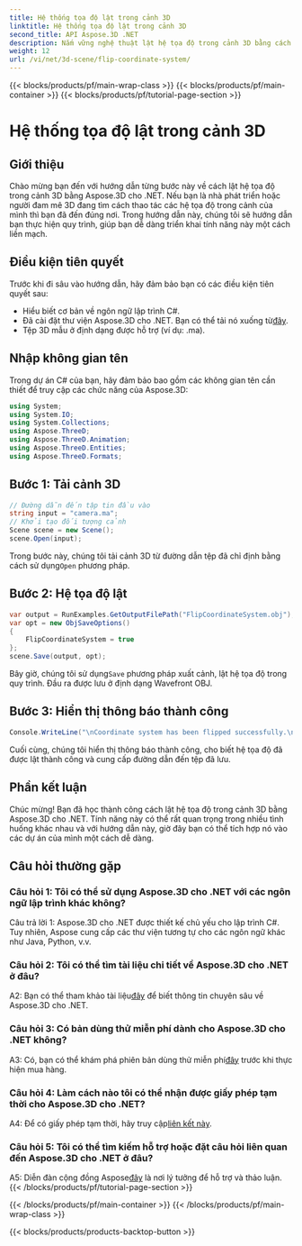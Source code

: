 ```yaml
---
title: Hệ thống tọa độ lật trong cảnh 3D
linktitle: Hệ thống tọa độ lật trong cảnh 3D
second_title: API Aspose.3D .NET
description: Nắm vững nghệ thuật lật hệ tọa độ trong cảnh 3D bằng cách sử dụng Aspose.3D cho .NET. Hãy làm theo hướng dẫn từng bước của chúng tôi để triển khai liền mạch.
weight: 12
url: /vi/net/3d-scene/flip-coordinate-system/
---
```


{{< blocks/products/pf/main-wrap-class >}}
{{< blocks/products/pf/main-container >}}
{{< blocks/products/pf/tutorial-page-section >}}

# Hệ thống tọa độ lật trong cảnh 3D

## Giới thiệu

Chào mừng bạn đến với hướng dẫn từng bước này về cách lật hệ tọa độ trong cảnh 3D bằng Aspose.3D cho .NET. Nếu bạn là nhà phát triển hoặc người đam mê 3D đang tìm cách thao tác các hệ tọa độ trong cảnh của mình thì bạn đã đến đúng nơi. Trong hướng dẫn này, chúng tôi sẽ hướng dẫn bạn thực hiện quy trình, giúp bạn dễ dàng triển khai tính năng này một cách liền mạch.

## Điều kiện tiên quyết

Trước khi đi sâu vào hướng dẫn, hãy đảm bảo bạn có các điều kiện tiên quyết sau:

- Hiểu biết cơ bản về ngôn ngữ lập trình C#.
-  Đã cài đặt thư viện Aspose.3D cho .NET. Bạn có thể tải nó xuống từ[đây](https://releases.aspose.com/3d/net/).
- Tệp 3D mẫu ở định dạng được hỗ trợ (ví dụ: .ma).

## Nhập không gian tên

Trong dự án C# của bạn, hãy đảm bảo bao gồm các không gian tên cần thiết để truy cập các chức năng của Aspose.3D:

```csharp
using System;
using System.IO;
using System.Collections;
using Aspose.ThreeD;
using Aspose.ThreeD.Animation;
using Aspose.ThreeD.Entities;
using Aspose.ThreeD.Formats;
```

## Bước 1: Tải cảnh 3D

```csharp
// Đường dẫn đến tập tin đầu vào
string input = "camera.ma";
// Khởi tạo đối tượng cảnh
Scene scene = new Scene();
scene.Open(input);
```

 Trong bước này, chúng tôi tải cảnh 3D từ đường dẫn tệp đã chỉ định bằng cách sử dụng`Open` phương pháp.

## Bước 2: Hệ tọa độ lật

```csharp
var output = RunExamples.GetOutputFilePath("FlipCoordinateSystem.obj");
var opt = new ObjSaveOptions()
{
    FlipCoordinateSystem = true
};
scene.Save(output, opt);
```

 Bây giờ, chúng tôi sử dụng`Save` phương pháp xuất cảnh, lật hệ tọa độ trong quy trình. Đầu ra được lưu ở định dạng Wavefront OBJ.

## Bước 3: Hiển thị thông báo thành công

```csharp
Console.WriteLine("\nCoordinate system has been flipped successfully.\nFile saved at " + output);
```

Cuối cùng, chúng tôi hiển thị thông báo thành công, cho biết hệ tọa độ đã được lật thành công và cung cấp đường dẫn đến tệp đã lưu.

## Phần kết luận

Chúc mừng! Bạn đã học thành công cách lật hệ tọa độ trong cảnh 3D bằng Aspose.3D cho .NET. Tính năng này có thể rất quan trọng trong nhiều tình huống khác nhau và với hướng dẫn này, giờ đây bạn có thể tích hợp nó vào các dự án của mình một cách dễ dàng.

## Câu hỏi thường gặp

### Câu hỏi 1: Tôi có thể sử dụng Aspose.3D cho .NET với các ngôn ngữ lập trình khác không?

Câu trả lời 1: Aspose.3D cho .NET được thiết kế chủ yếu cho lập trình C#. Tuy nhiên, Aspose cung cấp các thư viện tương tự cho các ngôn ngữ khác như Java, Python, v.v.

### Câu hỏi 2: Tôi có thể tìm tài liệu chi tiết về Aspose.3D cho .NET ở đâu?

 A2: Bạn có thể tham khảo tài liệu[đây](https://reference.aspose.com/3d/net/) để biết thông tin chuyên sâu về Aspose.3D cho .NET.

### Câu hỏi 3: Có bản dùng thử miễn phí dành cho Aspose.3D cho .NET không?

 A3: Có, bạn có thể khám phá phiên bản dùng thử miễn phí[đây](https://releases.aspose.com/) trước khi thực hiện mua hàng.

### Câu hỏi 4: Làm cách nào tôi có thể nhận được giấy phép tạm thời cho Aspose.3D cho .NET?

 A4: Để có giấy phép tạm thời, hãy truy cập[liên kết này](https://purchase.aspose.com/temporary-license/).

### Câu hỏi 5: Tôi có thể tìm kiếm hỗ trợ hoặc đặt câu hỏi liên quan đến Aspose.3D cho .NET ở đâu?

 A5: Diễn đàn cộng đồng Aspose[đây](https://forum.aspose.com/c/3d/18) là nơi lý tưởng để hỗ trợ và thảo luận.
{{< /blocks/products/pf/tutorial-page-section >}}

{{< /blocks/products/pf/main-container >}}
{{< /blocks/products/pf/main-wrap-class >}}

{{< blocks/products/products-backtop-button >}}
